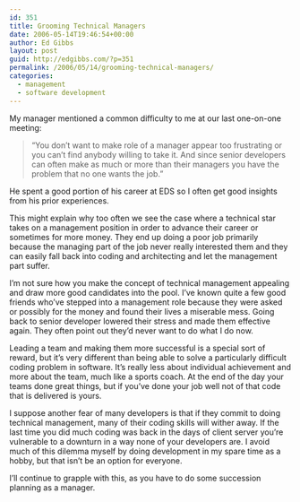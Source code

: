 ```yaml
---
id: 351
title: Grooming Technical Managers
date: 2006-05-14T19:46:54+00:00
author: Ed Gibbs
layout: post
guid: http://edgibbs.com/?p=351
permalink: /2006/05/14/grooming-technical-managers/
categories:
  - management
  - software development
---
```

My manager mentioned a common difficulty to me at our last one-on-one meeting:

> &#8220;You don&#8217;t want to make role of a manager appear too frustrating or you can&#8217;t find anybody willing to take it. And since senior developers can often make as much or more than their managers you have the problem that no one wants the job.&#8221;

He spent a good portion of his career at EDS so I often get good insights from his prior experiences.

This might explain why too often we see the case where a technical star takes on a management position in order to advance their career or sometimes for more money. They end up doing a poor job primarily because the managing part of the job never really interested them and they can easily fall back into coding and architecting and let the management part suffer. 

I&#8217;m not sure how you make the concept of technical management appealing and draw more good candidates into the pool. I&#8217;ve known quite a few good friends who&#8217;ve stepped into a management role because they were asked or possibly for the money and found their lives a miserable mess. Going back to senior developer lowered their stress and made them effective again. They often point out they&#8217;d never want to do what I do now.

Leading a team and making them more successful is a special sort of reward, but it&#8217;s very different than being able to solve a particularly difficult coding problem in software. It&#8217;s really less about individual achievement and more about the team, much like a sports coach. At the end of the day your teams done great things, but if you&#8217;ve done your job well not of that code that is delivered is yours.

I suppose another fear of many developers is that if they commit to doing technical management, many of their coding skills will wither away. If the last time you did much coding was back in the days of client server you&#8217;re vulnerable to a downturn in a way none of your developers are. I avoid much of this dilemma myself by doing development in my spare time as a hobby, but that isn&#8217;t be an option for everyone.

I&#8217;ll continue to grapple with this, as you have to do some succession planning as a manager.